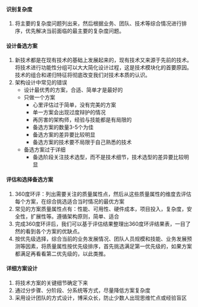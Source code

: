 #### 识别复杂度
1. 将主要的复杂度问题列出来，然后根据业务、团队、技术等综合情况进行排序，优先解决当前面临的最主要的复杂度问题。
#### 设计备选方案
1. 新技术都是在现有技术的基础上发展起来的，现有技术又来源于先前的技术。将技术进行功能性分组可以大大简化设计过程，这是技术模块化的首要原因。技术的组合和递归特征将彻底改变我们对技术本质的认识。
2. 架构设计中常见的错误
    * 设计最优秀的方案，合适、简单才是最好的
    * 只做一个方案
        - 心里评估过于简单，没有完美的方案
        - 单一方案会出现过度辩护的情况
        - 再厉害的架构师，经验与技能都是有局限的
        - 备选方案的数量3-5个为佳
        - 备选方案的差异要比较明显
        - 备选方案的技术要不局限于自己熟悉的技术
    * 备选方案过于详细
        - 备选阶段关注技术选型，而不是技术细节，技术选型的差异要比较明显
#### 评估和选择备选方案
1. 360度环评：列出需要关注的质量属性点，然后从这些质量属性的维度去评估每个方案，在综合挑选适合当时情况的最优方案
2. 常见的方案质量属性点有：性能、可用性、硬件成本，项目投入，复杂度，安全性，扩展性等。遵循架构原则，简单、适合
3. 完成360度环评后，我们可以基于评估结果整理出360度环评结果表，一目了然的看到各个方案的优缺点。
4. 按优先级选择，综合当前的业务发展情况、团队人员规模和技能、业务发展预测等因素，将质量属性按优先级排序，首先挑选满足第一优先级的，如果方案都满足再看看第二优先级的，以此类推。
#### 详细方案设计
1. 将技术方案的关键细节确定下来
2. 通过分步骤、分阶段、分系统等方式，尽量降低方案复杂度
3. 采用设计团队的方式设计，博采众长，防止少数人出现思维忙点或经验盲区